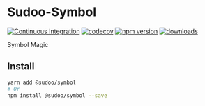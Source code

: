 # Sudoo-Symbol

[![Continuous Integration](https://github.com/SudoDotDog/Sudoo-Symbol/actions/workflows/ci.yml/badge.svg)](https://github.com/SudoDotDog/Sudoo-Symbol/actions/workflows/ci.yml)
[![codecov](https://codecov.io/gh/SudoDotDog/Sudoo-Symbol/branch/main/graph/badge.svg)](https://codecov.io/gh/SudoDotDog/Sudoo-Symbol)
[![npm version](https://badge.fury.io/js/%40sudoo%2Fsymbol.svg)](https://badge.fury.io/js/%40sudoo%2Fsymbol)
[![downloads](https://img.shields.io/npm/dm/@sudoo/symbol.svg)](https://www.npmjs.com/package/@sudoo/symbol)

Symbol Magic

## Install

```sh
yarn add @sudoo/symbol
# Or
npm install @sudoo/symbol --save
```
